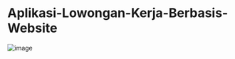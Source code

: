 # Aplikasi-Lowongan-Kerja-Berbasis-Website
![image](https://github.com/DeagamaAntariksa/Aplikasi-Lowongan-Kerja-Berbasis-Website/assets/81089892/3b22b0c1-337b-49f8-83c4-a499ce07e333)
